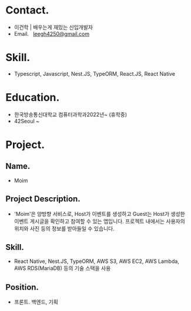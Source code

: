 # Contact.
- 이건학 | 배우는게 재밌는 신입개발자
- Email.   leegh4250@gmail.com

# Skill.
- Typescript, Javascript, Nest.JS, TypeORM, React.JS, React Native

# Education.
- 한국방송통신대학교
   컴퓨터과학과2022년~ (휴학중)
- 42Seoul ~ 
# Project.
## Name.
- Moim

## Project Description.
- 'Moim'은 양방향 서비스로, Host가 이벤트를 생성하고 Guest는 Host가 생성한 이벤트 게시글을 확인하고 참여할 수 있는 앱입니다. 프로젝트 내에서는 사용자의 위치와 사진 등의 정보를 받아들일 수 있습니다.

## Skill.
- React Native, Nest.JS, TypeORM, AWS S3, AWS EC2, AWS Lambda, AWS RDS(MariaDB) 등의 기술 스택을 사용

## Position.
- 프론트. 백엔드, 기획
